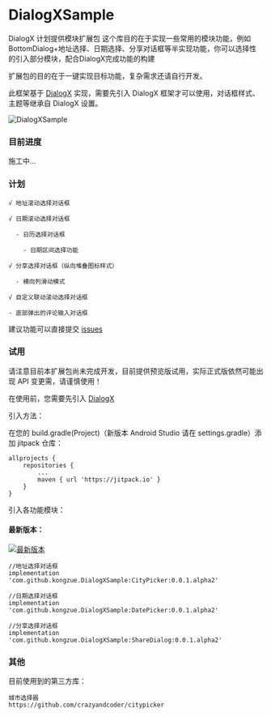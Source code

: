 # DialogXSample

DialogX 计划提供模块扩展包
这个库目的在于实现一些常用的模块功能，例如BottomDialog+地址选择、日期选择、分享对话框等半实现功能，你可以选择性的引入部分模块，配合DialogX完成功能的构建

扩展包的目的在于一键实现目标功能，复杂需求还请自行开发。

此框架基于 [DialogX](https://github.com/kongzue/DialogX) 实现，需要先引入 DialogX 框架才可以使用，对话框样式、主题等继承自 DialogX 设置。

![DialogXSample](https://github.com/kongzue/DialogXSample/raw/master/img_dialogx_sample.png)

### 目前进度

施工中...

### 计划

```
√ 地址滚动选择对话框

√ 日期滚动选择对话框

  - 日历选择对话框
  
    - 日期区间选择功能

√ 分享选择对话框（纵向堆叠图标样式）

  - 横向列滑动模式

√ 自定义联动滚动选择对话框

- 底部弹出的评论输入对话框
```

建议功能可以直接提交 [issues](https://github.com/kongzue/DialogXSample/issues)

### 试用

请注意目前本扩展包尚未完成开发，目前提供预览版试用，实际正式版依然可能出现 API 变更需，请谨慎使用！

在使用前，您需要先引入 [DialogX](https://github.com/kongzue/DialogX)

引入方法：

在您的 build.gradle(Project)（新版本 Android Studio 请在 settings.gradle）添加 jitpack 仓库：
```
allprojects {
    repositories {
        ...
        maven { url 'https://jitpack.io' }
    }
}
```

引入各功能模块：

#### 最新版本：

[![最新版本](https://jitpack.io/v/kongzue/DialogXSample.svg)](https://jitpack.io/#kongzue/DialogXSample)

```
//地址选择对话框
implementation 'com.github.kongzue.DialogXSample:CityPicker:0.0.1.alpha2'

//日期选择对话框
implementation 'com.github.kongzue.DialogXSample:DatePicker:0.0.1.alpha2'

//分享选择对话框
implementation 'com.github.kongzue.DialogXSample:ShareDialog:0.0.1.alpha2'
```

### 其他

目前使用到的第三方库：
```
城市选择器
https://github.com/crazyandcoder/citypicker

```
